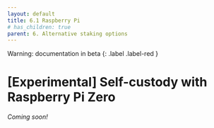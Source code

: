 ```yaml
---
layout: default
title: 6.1 Raspberry Pi
# has_children: true
parent: 6. Alternative staking options
---
```

Warning: documentation in beta
{: .label .label-red }
    
# [Experimental] Self-custody with Raspberry Pi Zero
 
*Coming soon!*